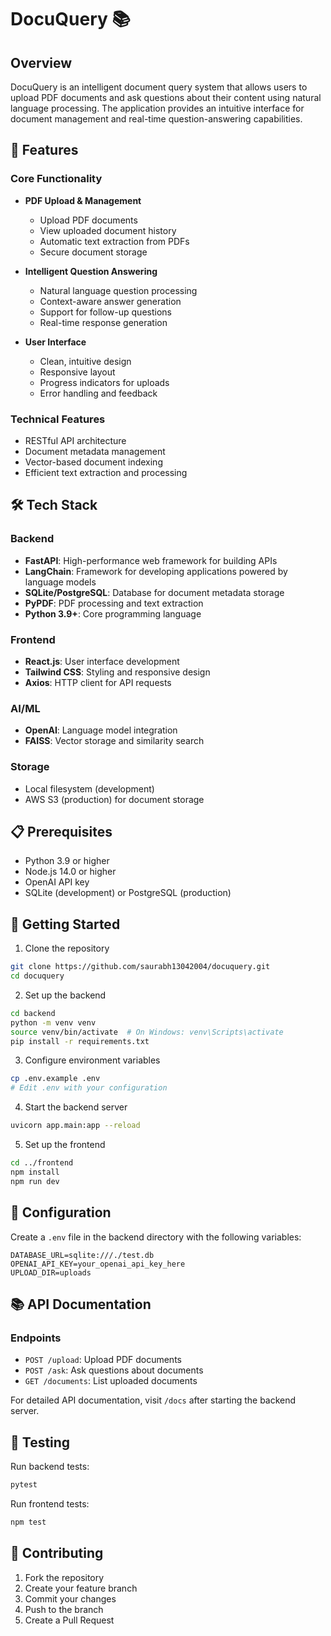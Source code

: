 # DocuQuery 📚

## Overview

DocuQuery is an intelligent document query system that allows users to upload PDF documents and ask questions about their content using natural language processing. The application provides an intuitive interface for document management and real-time question-answering capabilities.

## 🚀 Features

### Core Functionality
- **PDF Upload & Management**
  - Upload PDF documents
  - View uploaded document history
  - Automatic text extraction from PDFs
  - Secure document storage

- **Intelligent Question Answering**
  - Natural language question processing
  - Context-aware answer generation
  - Support for follow-up questions
  - Real-time response generation

- **User Interface**
  - Clean, intuitive design
  - Responsive layout
  - Progress indicators for uploads
  - Error handling and feedback

### Technical Features
- RESTful API architecture
- Document metadata management
- Vector-based document indexing
- Efficient text extraction and processing

## 🛠 Tech Stack

### Backend
- **FastAPI**: High-performance web framework for building APIs
- **LangChain**: Framework for developing applications powered by language models
- **SQLite/PostgreSQL**: Database for document metadata storage
- **PyPDF**: PDF processing and text extraction
- **Python 3.9+**: Core programming language

### Frontend
- **React.js**: User interface development
- **Tailwind CSS**: Styling and responsive design
- **Axios**: HTTP client for API requests

### AI/ML
- **OpenAI**: Language model integration
- **FAISS**: Vector storage and similarity search

### Storage
- Local filesystem (development)
- AWS S3 (production) for document storage

## 📋 Prerequisites

- Python 3.9 or higher
- Node.js 14.0 or higher
- OpenAI API key
- SQLite (development) or PostgreSQL (production)

## 🚀 Getting Started

1. Clone the repository
```bash
git clone https://github.com/saurabh13042004/docuquery.git
cd docuquery
```

2. Set up the backend
```bash
cd backend
python -m venv venv
source venv/bin/activate  # On Windows: venv\Scripts\activate
pip install -r requirements.txt
```

3. Configure environment variables
```bash
cp .env.example .env
# Edit .env with your configuration
```

4. Start the backend server
```bash
uvicorn app.main:app --reload
```

5. Set up the frontend
```bash
cd ../frontend
npm install
npm run dev
```

## 🔧 Configuration

Create a `.env` file in the backend directory with the following variables:

```env
DATABASE_URL=sqlite:///./test.db
OPENAI_API_KEY=your_openai_api_key_here
UPLOAD_DIR=uploads
```

## 📚 API Documentation

### Endpoints

- `POST /upload`: Upload PDF documents
- `POST /ask`: Ask questions about documents
- `GET /documents`: List uploaded documents

For detailed API documentation, visit `/docs` after starting the backend server.

## 🧪 Testing

Run backend tests:
```bash
pytest
```

Run frontend tests:
```bash
npm test
```

## 🤝 Contributing

1. Fork the repository
2. Create your feature branch
3. Commit your changes
4. Push to the branch
5. Create a Pull Request

